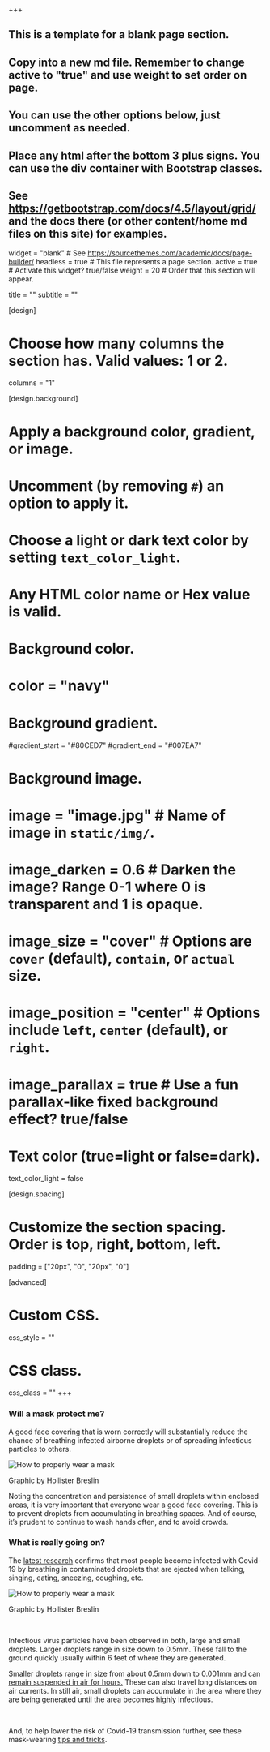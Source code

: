 +++

## This is a template for a blank page section.
## Copy into a new md file. Remember to change active to "true" and use weight to set order on page.
## You can use the other options below, just uncomment as needed.
## Place any html after the bottom 3 plus signs. You can use the div container with Bootstrap classes.
## See https://getbootstrap.com/docs/4.5/layout/grid/ and the docs there (or other content/home md files on this site) for examples.

widget = "blank"  # See https://sourcethemes.com/academic/docs/page-builder/
headless = true  # This file represents a page section.
active = true  # Activate this widget? true/false
weight = 20  # Order that this section will appear.

title = ""
subtitle = ""

[design]
  # Choose how many columns the section has. Valid values: 1 or 2.
  columns = "1"

[design.background]
  # Apply a background color, gradient, or image.
  #   Uncomment (by removing `#`) an option to apply it.
  #   Choose a light or dark text color by setting `text_color_light`.
  #   Any HTML color name or Hex value is valid.

  # Background color.
  # color = "navy"
  
  # Background gradient.
  #gradient_start = "#80CED7"
  #gradient_end = "#007EA7"
  
  # Background image.
  # image = "image.jpg"  # Name of image in `static/img/`.
  # image_darken = 0.6  # Darken the image? Range 0-1 where 0 is transparent and 1 is opaque.
  # image_size = "cover"  #  Options are `cover` (default), `contain`, or `actual` size.
  # image_position = "center"  # Options include `left`, `center` (default), or `right`.
  # image_parallax = true  # Use a fun parallax-like fixed background effect? true/false
  
  # Text color (true=light or false=dark).
  text_color_light = false

[design.spacing]
  # Customize the section spacing. Order is top, right, bottom, left.
  padding = ["20px", "0", "20px", "0"]

[advanced]
 # Custom CSS. 
 css_style = ""
 
 # CSS class.
 css_class = ""
+++

<div class="container-fluid">
  <div class="row align-items-center mt-4">
    <div class="col-xs-12 col-sm-12 col-md-4 col-lg-4 col-xl-4">
      <h3>Will a mask protect me?</h3>
      <p class="text-left">A good face covering that is worn correctly will substantially reduce the chance of breathing infected airborne droplets or of spreading infectious particles to others.</p>
    </div>
    <div class="col-xs-12 col-sm-12 col-md-8 col-lg-8 col-xl-8">
      <img class="img-fluid" src="https://github.com/dickansj/MasterYourPPE/blob/master/assets/images/home/maskhow.jpg?raw=true" alt="How to properly wear a mask">
      <p class="text-muted small">Graphic by Hollister Breslin</p>
    </div>
  </div> 
  <div class="row mt-4">
    <div class="col-xs-12 col-sm-12 col-md-12 col-lg-12 col-xl-12">
      <p class="text-left">Noting the concentration and persistence of small droplets within enclosed areas, it is very important that everyone wear a good face covering. This is to prevent droplets from accumulating in breathing spaces. And of course, it’s prudent to continue to wash hands often, and to avoid crowds.</p>
    </div>
  </div> 
  
  <div class="row mt-4">
  <div class="col-xs-12 col-sm-12 col-md-4 col-lg-4 col-xl-4">
      <h3>What is really going on?</h3>
      <p class="text-left">The <a href="https://www.nytimes.com/2020/08/11/health/coronavirus-aerosols-indoors.html" target="_blank">latest research</a> confirms that most people become infected with Covid-19 by breathing in contaminated droplets that are ejected when talking, singing, eating, sneezing, coughing, etc.</p>
    </div>
    <div class="col-xs-12 col-sm-12 col-md-8 col-lg-8 col-xl-8">
      <img class="img-fluid" src="https://github.com/dickansj/MasterYourPPE/blob/master/assets/images/home/maskhow.jpg?raw=true" alt="How to properly wear a mask">
      <p class="text-muted small">Graphic by Hollister Breslin</p>
    </div>
    
  <div class="row">
    <div class="col-xs-12 col-sm-12 col-md-12 col-lg-12 col-xl-12">
      <br>
      <p class="text-left">Infectious virus particles have been observed in both, large and small droplets. Larger droplets range in size down to 0.5mm. These fall to the ground quickly usually within 6 feet of where they are generated.</p>
    </div>
  </div> 
  <div class="row">
    <div class="col-xs-12 col-sm-12 col-md-12 col-lg-12 col-xl-12">
      <p class="text-left">Smaller droplets range in size from about 0.5mm down to 0.001mm and can <a href="https://economictimes.indiatimes.com/news/science/coronavirus-can-travel-up-to-8-metres-from-exhalation-linger-in-air-for-hours-mit-scientist-says/articleshow/74928356.cms?from=mdr" target="_blank">remain suspended in air for hours.</a> These can also travel long distances on air currents.  In still air, small droplets can accumulate in the area where they are being generated until the area becomes highly infectious.</p>
      <br>
      <p class="text-left">And, to help lower the risk of Covid-19 transmission further, see these mask-wearing <a href="https://www.masteryourppe.com/tips">tips and tricks</a>.</p>
    </div>
  </div> 

</div>
